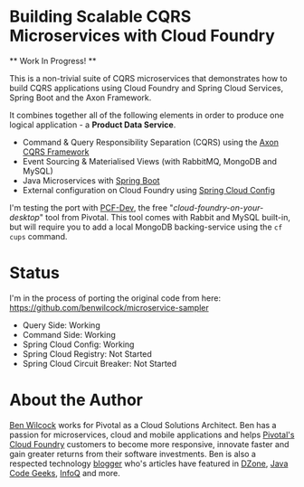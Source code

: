 # Building Scalable CQRS Microservices with Cloud Foundry

** Work In Progress! **

This is a non-trivial suite of CQRS microservices that demonstrates how to build CQRS applications using Cloud Foundry and Spring Cloud Services, Spring Boot and the Axon Framework. 

It combines together all of the following elements in order to produce one logical application - a **Product Data Service**.

 - Command & Query Responsibility Separation (CQRS) using the [Axon CQRS Framework](http://www.axonframework.org/)
 - Event Sourcing & Materialised Views (with RabbitMQ, MongoDB and MySQL)
 - Java Microservices with [Spring Boot](http://projects.spring.io/spring-boot/)
 - External configuration on Cloud Foundry using [Spring Cloud Config](https://cloud.spring.io/spring-cloud-config/)


 
 I'm testing the port with [PCF-Dev](https://pivotal.io/pcf-dev), the free "_cloud-foundry-on-your-desktop_" tool from Pivotal. This tool comes with Rabbit and MySQL built-in, but will require you to add a local MongoDB backing-service using the `cf cups` command.

# Status

I'm in the process of porting the original code from here: https://github.com/benwilcock/microservice-sampler

 - Query Side: Working
 - Command Side: Working
 - Spring Cloud Config: Working
 - Spring Cloud Registry: Not Started
 - Spring Cloud Circuit Breaker: Not Started

# About the Author

[Ben Wilcock](https://uk.linkedin.com/in/benwilcock) works for Pivotal as a Cloud Solutions Architect. Ben has a passion for microservices, cloud and mobile applications and helps [Pivotal's Cloud Foundry](http://pivotal.io/platform) customers to become more responsive, innovate faster and gain greater returns from their software investments. Ben is also a respected technology [blogger](http://benwilcock.wordpress.com) who's articles have featured in [DZone](https://dzone.com/users/296242/benwilcock.html), [Java Code Geeks](https://www.javacodegeeks.com/author/ben-wilcock/), [InfoQ](https://www.infoq.com/author/Ben-Wilcock) and more.
